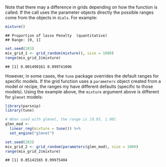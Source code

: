 

Note that there may a difference in grids depending on how the function is called. If the call uses the parameter objects directly the possible ranges come from the objects in `dials`. For example: 


```r
mixture()
```

```
## Proportion of lasso Penalty  (quantitative)
## Range: [0, 1]
```

```r
set.seed(283)
mix_grid_1 <- grid_random(mixture(), size = 1000)
range(mix_grid_1$mixture)
```

```
## [1] 0.001490161 0.999741096
```

However, in some cases, the `tune` package overrides the default ranges for specific models. If the grid function uses a `parameters` object created from a model or recipe, the ranges my have different defaults (specific to those models). Using the example above, the `mixture` argument above is different for `glmnet` models: 
 

```r
library(parsnip)
library(tune)

# When used with glmnet, the range is [0.05, 1.00]
glmn_mod <-
  linear_reg(mixture = tune()) %>%
  set_engine("glmnet")

set.seed(283)
mix_grid_2 <- grid_random(parameters(glmn_mod), size = 1000)
range(mix_grid_2$mixture)
```

```
## [1] 0.05141565 0.99975404
```
